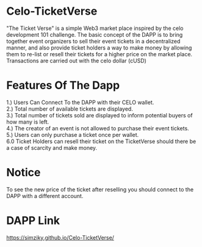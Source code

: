 # Celo-TicketVerse
"The Ticket Verse" is a simple Web3 market place inspired by the celo development 101 challenge. The basic concept of the DAPP is to bring together event organizers to sell their event tickets in a decentralized manner, and also provide ticket holders a way to make money by allowing them to re-list or resell their tickets for a higher price on the market place. Transactions are carried out with the celo dollar (cUSD)
# Features Of The Dapp
1.) Users Can Connect To the DAPP with their CELO wallet.<br/>
2.) Total number of available tickets are displayed.<br/>
3.) Total number of tickets sold are displayed to inform potential buyers of how many is left.<br/>
4.) The creator of an event is not allowed to purchase their event tickets.<br/>
5.) Users can only purchase a ticket once per wallet.<br/>
6.0 Ticket Holders can resell their ticket on the TicketVerse should there be a case of scarcity and make money.

# Notice
To see the new price of the ticket after reselling you should connect to the DAPP with a different account.
# DAPP Link
https://simziky.github.io/Celo-TicketVerse/
